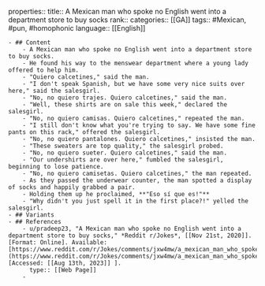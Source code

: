 properties::
title:: A Mexican man who spoke no English went into a department store to buy socks
rank::
categories:: [[GA]] 
tags:: #Mexican, #pun, #homophonic 
language:: [[English]]

	- ## Content
		- A Mexican man who spoke no English went into a department store to buy socks.
		- He found his way to the menswear department where a young lady offered to help him.
		- "Quiero calcetines," said the man.
		- "I don't speak Spanish, but we have some very nice suits over here," said the salesgirl.
		- "No, no quiero trajes. Quiero calcetines," said the man.
		- "Well, these shirts are on sale this week," declared the salesgirl.
		- "No, no quiero camisas. Quiero calcetines," repeated the man.
		- "I still don't know what you're trying to say. We have some fine pants on this rack," offered the salesgirl.
		- "No, no quiero pantalones. Quiero calcetines," insisted the man.
		- "These sweaters are top quality," the salesgirl probed.
		- "No, no quiero sueter. Quiero calcetines," said the man.
		- "Our undershirts are over here," fumbled the salesgirl, beginning to lose patience.
		- "No, no quiero camisetas. Quiero calcetines," the man repeated.
		- As they passed the underwear counter, the man spotted a display of socks and happily grabbed a pair.
		- Holding them up he proclaimed, **"Eso sí que es!"**
		- "Why didn't you just spell it in the first place?!" yelled the salesgirl.
	- ## Variants
	- ## References
		- u/pradeep23, "A Mexican man who spoke no English went into a department store to buy socks," *Reddit r/Jokes*, [[Nov 21st, 2020]]. [Format: Online]. Available: [https://www.reddit.com/r/Jokes/comments/jxw4mw/a_mexican_man_who_spoke_no_english_went_into_a/](https://www.reddit.com/r/Jokes/comments/jxw4mw/a_mexican_man_who_spoke_no_english_went_into_a/). [Accessed: [[Aug 13th, 2023]] ].
		  type:: [[Web Page]]
		-